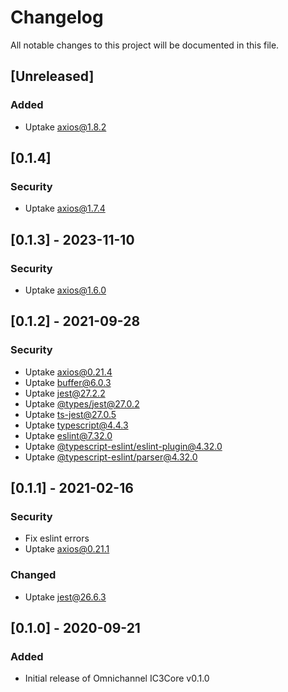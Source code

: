# Changelog

All notable changes to this project will be documented in this file.

## [Unreleased]

### Added

- Uptake [axios@1.8.2](https://www.npmjs.com/package/axios/v/1.8.2)

## [0.1.4]

### Security

- Uptake [axios@1.7.4](https://www.npmjs.com/package/axios/v/1.7.4)

## [0.1.3] - 2023-11-10

### Security

- Uptake [axios@1.6.0](https://www.npmjs.com/package/axios/v/1.6.0)

## [0.1.2] - 2021-09-28

### Security

- Uptake [axios@0.21.4](https://www.npmjs.com/package/axios/v/0.21.4)
- Uptake [buffer@6.0.3](https://www.npmjs.com/package/buffer/v/6.0.3)
- Uptake [jest@27.2.2](https://www.npmjs.com/package/jest/v/27.2.2)
- Uptake [@types/jest@27.0.2](https://www.npmjs.com/package/@types/jest/v/27.0.2)
- Uptake [ts-jest@27.0.5](https://www.npmjs.com/package/ts-jest/v/27.0.5)
- Uptake [typescript@4.4.3](https://www.npmjs.com/package/typescript/v/4.4.3)
- Uptake [eslint@7.32.0](https://www.npmjs.com/package/eslint/v/7.32.0)
- Uptake [@typescript-eslint/eslint-plugin@4.32.0](https://www.npmjs.com/package/@typescript-eslint/eslint-plugin/v/4.32.0)
- Uptake [@typescript-eslint/parser@4.32.0](https://www.npmjs.com/package/@typescript-eslint/parser/v/4.32.0)

## [0.1.1] - 2021-02-16

### Security

- Fix eslint errors
- Uptake [axios@0.21.1](https://www.npmjs.com/package/axios/v/0.21.1)

### Changed

- Uptake [jest@26.6.3](https://www.npmjs.com/package/jest/v/26.6.3)

## [0.1.0] - 2020-09-21

### Added

- Initial release of Omnichannel IC3Core v0.1.0
